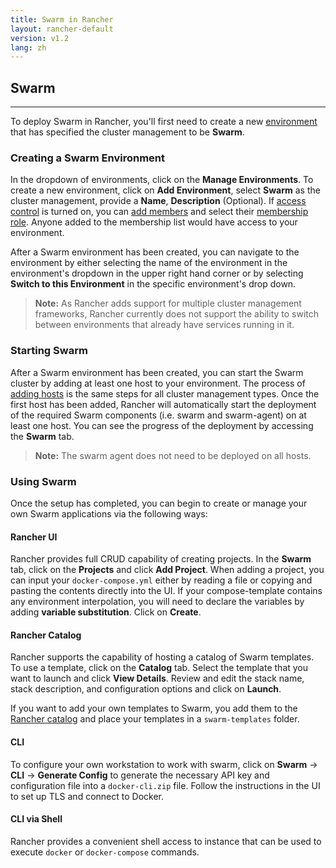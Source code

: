 ```yaml
---
title: Swarm in Rancher
layout: rancher-default
version: v1.2
lang: zh
---
```


## Swarm
---

To deploy Swarm in Rancher, you'll first need to create a new [environment]({{site.baseurl}}/rancher/{{page.version}}/{{page.lang}}/environments/) that has specified the cluster management to be **Swarm**.

### Creating a Swarm Environment

In the dropdown of environments, click on the **Manage Environments**. To create a new environment, click on **Add Environment**, select **Swarm** as the cluster management, provide a **Name**, **Description** (Optional). If [access control]({{site.baseurl}}/rancher/{{page.version}}/{{page.lang}}/configuration/access-control/) is turned on, you can [add members]({{site.baseurl}}/rancher/{{page.version}}/{{page.lang}}/environments/#editing-members) and select their [membership role]({{site.baseurl}}/rancher/{{page.version}}/{{page.lang}}/environments/#membership-roles). Anyone added to the membership list would have access to your environment.

After a Swarm environment has been created, you can navigate to the environment by either selecting the name of the environment in the environment's dropdown in the upper right hand corner or by selecting **Switch to this Environment** in the specific environment's drop down.

> **Note:** As Rancher adds support for multiple cluster management frameworks, Rancher currently does not support the ability to switch between environments that already have services running in it.

### Starting Swarm

After a Swarm environment has been created, you can start the Swarm cluster by adding at least one host to your environment. The process of [adding hosts]({{site.baseurl}}/rancher/{{page.version}}/{{page.lang}}/hosts/) is the same steps for all cluster management types. Once the first host has been added, Rancher will automatically start the deployment of the required Swarm components (i.e. swarm and swarm-agent) on at least one host.  You can see the progress of the deployment by accessing the **Swarm** tab.

> **Note:** The swarm agent does not need to be deployed on all hosts.

### Using Swarm

Once the setup has completed, you can begin to create or manage your own Swarm applications via the following ways:

#### Rancher UI

Rancher provides full CRUD capability of creating projects. In the **Swarm** tab, click on the **Projects** and click **Add Project**. When adding a project, you can input your `docker-compose.yml` either by reading a file or copying and pasting the contents directly into the UI. If your compose-template contains any environment interpolation, you will need to declare the variables by adding **variable substitution**. Click on **Create**.

#### Rancher Catalog

Rancher supports the capability of hosting a catalog of Swarm templates. To use a template, click on the **Catalog** tab. Select the template that you want to launch and click **View Details**. Review and edit the stack name, stack description, and configuration options and click on **Launch**.

If you want to add your own templates to Swarm, you add them to the [Rancher catalog]({{site.baseurl}}/rancher/{{page.version}}/{{page.lang}}/catalog/) and place your templates in a `swarm-templates` folder.

#### CLI

To configure your own workstation to work with swarm, click on **Swarm** -> **CLI** -> **Generate Config** to generate the necessary API key and configuration file into a `docker-cli.zip` file. Follow the instructions in the UI to set up TLS and connect to Docker.

#### CLI via Shell

Rancher provides a convenient shell access to instance that can be used to execute `docker` or `docker-compose` commands.

